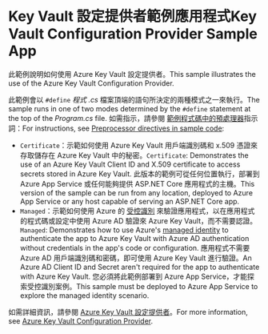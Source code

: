 # <a name="key-vault-configuration-provider-sample-app"></a><span data-ttu-id="58f52-101">Key Vault 設定提供者範例應用程式</span><span class="sxs-lookup"><span data-stu-id="58f52-101">Key Vault Configuration Provider Sample App</span></span>

<span data-ttu-id="58f52-102">此範例說明如何使用 Azure Key Vault 設定提供者。</span><span class="sxs-lookup"><span data-stu-id="58f52-102">This sample illustrates the use of the Azure Key Vault Configuration Provider.</span></span>

<span data-ttu-id="58f52-103">此範例會以 `#define` *程式 .cs* 檔案頂端的語句所決定的兩種模式之一來執行。</span><span class="sxs-lookup"><span data-stu-id="58f52-103">The sample runs in one of two modes determined by the `#define` statement at the top of the *Program.cs* file.</span></span> <span data-ttu-id="58f52-104">如需指示，請參閱 [範例程式碼中的預處理器](https://docs.microsoft.com/aspnet/core#preprocessor-directives-in-sample-code)指示詞：</span><span class="sxs-lookup"><span data-stu-id="58f52-104">For instructions, see [Preprocessor directives in sample code](https://docs.microsoft.com/aspnet/core#preprocessor-directives-in-sample-code):</span></span>

* <span data-ttu-id="58f52-105">`Certificate`：示範如何使用 Azure Key Vault 用戶端識別碼和 x.509 憑證來存取儲存在 Azure Key Vault 中的秘密。</span><span class="sxs-lookup"><span data-stu-id="58f52-105">`Certificate`: Demonstrates the use of an Azure Key Vault Client ID and X.509 certificate to access secrets stored in Azure Key Vault.</span></span> <span data-ttu-id="58f52-106">此版本的範例可從任何位置執行，部署到 Azure App Service 或任何能夠提供 ASP.NET Core 應用程式的主機。</span><span class="sxs-lookup"><span data-stu-id="58f52-106">This version of the sample can be run from any location, deployed to Azure App Service or any host capable of serving an ASP.NET Core app.</span></span>
* <span data-ttu-id="58f52-107">`Managed`：示範如何使用 Azure 的 [受控識別](https://docs.microsoft.com/azure/active-directory/managed-identities-azure-resources/overview) 來驗證應用程式，以在應用程式的程式碼或設定中使用 Azure AD 驗證來 Azure Key Vault，而不需要認證。</span><span class="sxs-lookup"><span data-stu-id="58f52-107">`Managed`: Demonstrates how to use Azure's [managed identity](https://docs.microsoft.com/azure/active-directory/managed-identities-azure-resources/overview) to authenticate the app to Azure Key Vault with Azure AD authentication without credentials in the app's code or configuration.</span></span> <span data-ttu-id="58f52-108">應用程式不需要 Azure AD 用戶端識別碼和密碼，即可使用 Azure Key Vault 進行驗證。</span><span class="sxs-lookup"><span data-stu-id="58f52-108">An Azure AD Client ID and Secret aren't required for the app to authenticate with Azure Key Vault.</span></span> <span data-ttu-id="58f52-109">您必須將此範例部署到 Azure App Service，才能探索受控識別案例。</span><span class="sxs-lookup"><span data-stu-id="58f52-109">This sample must be deployed to Azure App Service to explore the managed identity scenario.</span></span>

<span data-ttu-id="58f52-110">如需詳細資訊，請參閱 [Azure Key Vault 設定提供者](https://docs.microsoft.com/aspnet/core/security/key-vault-configuration)。</span><span class="sxs-lookup"><span data-stu-id="58f52-110">For more information, see [Azure Key Vault Configuration Provider](https://docs.microsoft.com/aspnet/core/security/key-vault-configuration).</span></span>

